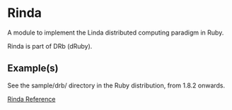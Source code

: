 # Rinda

A module to implement the Linda distributed computing paradigm in Ruby.

Rinda is part of DRb (dRuby).

## Example(s)

See the sample/drb/ directory in the Ruby distribution, from 1.8.2 onwards.

[Rinda Reference](https://ruby-doc.org/stdlib-2.6/libdoc/rinda/rdoc/Rinda.html)